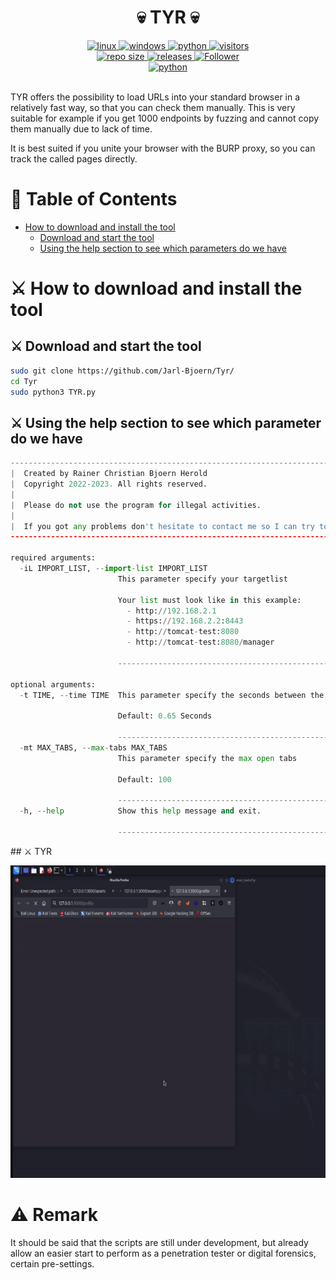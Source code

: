<h1 align="center">💀 TYR 💀</h1>
<p align="center"></p>
<div align="center">
  <a href="https://www.kali.org/">
    <img alt="linux" src="https://img.shields.io/badge/%20-Linux-1f425f.svg?logo=linux&logoColor=cyan" />
  </a>
  <a href="https://www.microsoft.com/">
    <img alt="windows" src="https://img.shields.io/badge/%20-Windows-1f425f.svg?logo=windows&logoColor=cyan" />
  </a>
  <a href="https://www.python.org/downloads/release/python-3100/">
    <img alt="python" src="https://img.shields.io/badge/python-3.10-blue.svg?logo=python&logoColor=cyan" />
  </a>
  <a href="https://visitor-badge.glitch.me/badge?page_id=jarl-bjoern/tyr&left_color=grey&right_color=blue">
    <img alt="visitors" src="https://visitor-badge.glitch.me/badge?page_id=jarl-bjoern/tyr&left_color=grey&right_color=blue" />
  </a>
</div>
<div align="center">
  <a href="https://GitHub.com/jarl-bjoern/tyr/releases/">
    <img alt="repo size" src="https://img.shields.io/github/repo-size/jarl-bjoern/tyr?logo=github&logoColor=cyan" />
  </a>
  <a href="https://GitHub.com/jarl-bjoern/tyr/releases/">
    <img alt="releases" src="https://img.shields.io/github/downloads/jarl-bjoern/tyr/total?color=blue&logo=github&logoColor=cyan" />
  </a>
  <a href="https://github.com/jarl-bjoern">
      <img title="Follower" src="https://img.shields.io/github/followers/jarl-bjoern?color=blue&label=follow&logo=github&logoColor=cyan&style=flat-square">
  </a>
</div>
<div align="center">
  <a href="https://www.python.org/">
    <img alt="python" src="https://img.shields.io/badge/Made%20with-Python-1f425f.svg" />
  </a>
</div><br/>

TYR offers the possibility to load URLs into your standard browser in a relatively fast way, so that you can check them manually. This is very suitable for example if you get 1000 endpoints by fuzzing and cannot copy them manually due to lack of time.

It is best suited if you unite your browser with the BURP proxy, so you can track the called pages directly.<br />

# 📖 Table of Contents
- [How to download and install the tool](#download_install)
  - [Download and start the tool](#start_install)
  - [Using the help section to see which parameters do we have](#help_install)
      
<a name="download_install"></a>
# ⚔ How to download and install the tool
<a name="start_install"></a>
## ⚔ Download and start the tool
```bash
sudo git clone https://github.com/Jarl-Bjoern/Tyr/
cd Tyr
sudo python3 TYR.py
```

<a name="help_install"></a>
## ⚔ Using the help section to see which parameter do we have
```python
-------------------------------------------------------------------------------------
|  Created by Rainer Christian Bjoern Herold                                        |
|  Copyright 2022-2023. All rights reserved.                                        |
|                                                                                   |
|  Please do not use the program for illegal activities.                            |
|                                                                                   |
|  If you got any problems don't hesitate to contact me so I can try to fix them.   |
-------------------------------------------------------------------------------------

required arguments:
  -iL IMPORT_LIST, --import-list IMPORT_LIST
                        This parameter specify your targetlist
 
                        Your list must look like in this example:
                          - http://192.168.2.1
                          - https://192.168.2.2:8443
                          - http://tomcat-test:8080
                          - http://tomcat-test:8080/manager

                        -----------------------------------------------------------

optional arguments:
  -t TIME, --time TIME  This parameter specify the seconds between the next tab
 
                        Default: 0.65 Seconds
 
                        -----------------------------------------------------------
  -mt MAX_TABS, --max-tabs MAX_TABS
                        This parameter specify the max open tabs
 
                        Default: 100
 
                        -----------------------------------------------------------
  -h, --help            Show this help message and exit.
 
                        -----------------------------------------------------------
```

<a name="live_demo">
## ⚔ TYR
<p align=center>
    <img src="https://github.com/Jarl-Bjoern/Jarl-Bjoern/blob/main/Screencasts/tyr_start.gif" width=700 height=500>
</p>

# ⚠️ Remark
It should be said that the scripts are still under development, but already allow an easier start to perform as a penetration tester or digital forensics, certain pre-settings.

